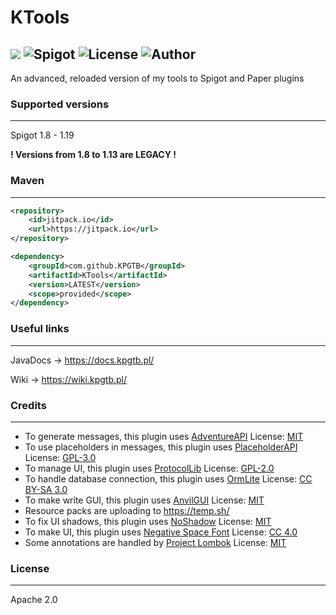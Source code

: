 # KTools

[![](https://jitpack.io/v/KPGTB/KTools.svg)](https://jitpack.io/#KPGTB/KTools)
![Spigot](https://img.shields.io/badge/Spigot-1.8--1.19-yellow)
![License](https://img.shields.io/badge/License-Apache%202.0-orange)
![Author](https://img.shields.io/badge/Author-KPG--TB-green)
------------------------------------------------------------

An advanced, reloaded version of my tools to Spigot and Paper plugins

### Supported versions

---

Spigot 1.8 - 1.19

**! Versions from 1.8 to 1.13 are LEGACY !**

### Maven

---

```xml
<repository>
    <id>jitpack.io</id>
    <url>https://jitpack.io</url>
</repository>
```
```xml
<dependency>
    <groupId>com.github.KPGTB</groupId>
    <artifactId>KTools</artifactId>
    <version>LATEST</version>
    <scope>provided</scope>
</dependency>
```

### Useful links

---

JavaDocs -> https://docs.kpgtb.pl/

Wiki -> https://wiki.kpgtb.pl/

### Credits

---

- To generate messages, this plugin uses [AdventureAPI](https://docs.advntr.dev/getting-started.html) License: [MIT](https://github.com/KyoriPowered/adventure/blob/main/4/license.txt)
- To use placeholders in messages, this plugin uses [PlaceholderAPI](https://www.spigotmc.org/resources/placeholderapi.6245/) License: [GPL-3.0](https://github.com/PlaceholderAPI/PlaceholderAPI/blob/master/LICENSE)
- To manage UI, this plugin uses [ProtocolLib](https://www.spigotmc.org/resources/protocollib.1997/) License: [GPL-2.0](https://github.com/dmulloy2/ProtocolLib/blob/master/License.txt)
- To handle database connection, this plugin uses [OrmLite](https://ormlite.com/) License: [CC BY-SA 3.0](https://creativecommons.org/licenses/by-sa/3.0/)
- To make write GUI, this plugin uses [AnvilGUI](https://github.com/WesJD/AnvilGUI) License: [MIT](https://github.com/WesJD/AnvilGUI/blob/master/LICENSE)
- Resource packs are uploading to https://temp.sh/
- To fix UI shadows, this plugin uses [NoShadow](https://github.com/PuckiSilver/NoShadow) License: [MIT](https://github.com/PuckiSilver/NoShadow/blob/main/LICENSE)
- To make UI, this plugin uses [Negative Space Font](https://www.spigotmc.org/threads/negative-space-font-resource-pack.440952/) License: [CC 4.0](https://creativecommons.org/licenses/by/4.0/)
- Some annotations are handled by [Project Lombok](https://projectlombok.org/) License: [MIT](https://opensource.org/license/mit/)

### License

---

Apache 2.0
